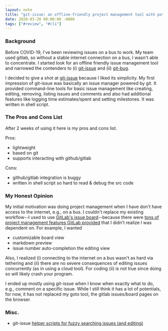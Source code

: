 ```yaml
---
layout: note
title: "git-issue: an offline-friendly project management tool with potential"
date: 2020-03-20 00:00:00 -0800
tags: ["#review", "#cli"]
---
```


### Background

Before COVID-19, I've been reviewing issues on a bus to work. My team used gitlab, so without a stable internet connection on a bus, I wasn't able to concentrate. I started look for an offline friendly issue management tool and narrowed the contenders to (i) [git-issue](https://github.com/dspinellis/git-issue) and (ii) [git-bug](https://github.com/MichaelMure/git-bug).

I decided to give a shot at [git-issue](https://github.com/dspinellis/git-issue) because I liked its simplicity. My first impression of git-issue was basically an issue manager powered by git. It provided command-line tools for basic issue management like creating, editing, removing, listing issues and comments and also had additional features like logging time estimates/spent and setting milestones.
It was written in shell script.

### The Pros and Cons List

After 2 weeks of using it here is my pros and cons list.

Pros:

- lightweight
- based on git
- supports interacting with github/gitlab

Cons:

- github/gitlab integration is buggy
- written in shell script so hard to read & debug the src code

### My Honest Opinion

My initial motivation was doing project management when I have don't have access to the internet, e.g., on a bus. I couldn't replace my existing workflow--I used to use [GitLab's issue board](https://about.gitlab.com/stages-devops-lifecycle/issueboard/)--because there were [tons of project management features GitLab provided](https://docs.gitlab.com/ee/user/project/issues/) that I didn't realize I was dependent on. For example, I wanted

- customizable board view
- markdown preview
- issue number auto-completion the editing view

Also, I realized (i) connecting to the internet on a bus wasn't as hard via tethering and (ii) there are no severe consequences of editing issues concurrently (as in using a cloud tool). For coding (ii) is not true since doing so will likely crash your program.

I ended up mostly using git-issue when I know when exactly what to do, e.g., comment on a specific issue. While I still think it has a lot of potentials, for now, it has not replaced my goto tool, the gitlab issues/board pages on the browser.

### Misc.

- git-issue [helper scripts for fuzzy searching issues (and editing)](https://gist.github.com/mjyc/b33ea80309161328716e59f665dc595f)
